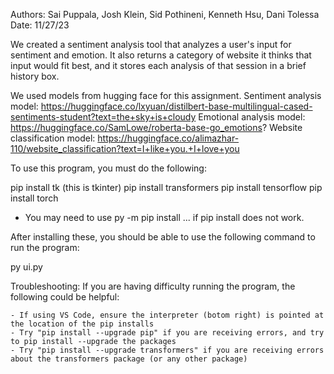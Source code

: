 Authors: Sai Puppala, Josh Klein, Sid Pothineni, Kenneth Hsu, Dani Tolessa
Date: 11/27/23

We created a sentiment analysis tool that analyzes a user's input for sentiment and emotion. It also
returns a category of website it thinks that input would fit best, and it stores each analysis of that
session in a brief history box.

We used models from hugging face for this assignment.
Sentiment analysis model: https://huggingface.co/lxyuan/distilbert-base-multilingual-cased-sentiments-student?text=the+sky+is+cloudy
Emotional analysis model: https://huggingface.co/SamLowe/roberta-base-go_emotions?
Website classification model: https://huggingface.co/alimazhar-110/website_classification?text=I+like+you.+I+love+you


To use this program, you must do the following:

pip install tk (this is tkinter)
pip install transformers
pip install tensorflow
pip install torch

* You may need to use py -m pip install ... if pip install does not work.

After installing these, you should be able to use the following command to run the program:

py ui.py



Troubleshooting:
    If you are having difficulty running the program, the following could be helpful:

    - If using VS Code, ensure the interpreter (botom right) is pointed at the location of the pip installs
    - Try "pip install --upgrade pip" if you are receiving errors, and try to pip install --upgrade the packages
    - Try "pip install --upgrade transformers" if you are receiving errors about the transformers package (or any other package)